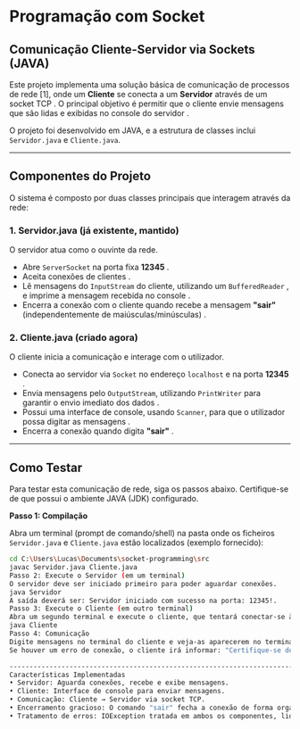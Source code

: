 # Programação com Socket
## Comunicação Cliente-Servidor via Sockets (JAVA)

Este projeto implementa uma solução básica de comunicação de processos de rede [1], onde um **Cliente** se conecta a um **Servidor** através de um socket TCP . O principal objetivo é permitir que o cliente envie mensagens que são lidas e exibidas no console do servidor .

O projeto foi desenvolvido em JAVA, e a estrutura de classes inclui `Servidor.java` e `Cliente.java`.

---

## Componentes do Projeto

O sistema é composto por duas classes principais que interagem através da rede:

### 1. Servidor.java (já existente, mantido)

O servidor atua como o ouvinte da rede.

*   Abre `ServerSocket` na porta fixa **12345** .
*   Aceita conexões de clientes .
*   Lê mensagens do `InputStream` do cliente, utilizando um `BufferedReader` , e imprime a mensagem recebida no console .
*   Encerra a conexão com o cliente quando recebe a mensagem **"sair"** (independentemente de maiúsculas/minúsculas) .

### 2. Cliente.java (criado agora)

O cliente inicia a comunicação e interage com o utilizador.

*   Conecta ao servidor via `Socket` no endereço `localhost` e na porta **12345** .
*   Envia mensagens pelo `OutputStream`, utilizando `PrintWriter` para garantir o envio imediato dos dados .
*   Possui uma interface de console, usando `Scanner`, para que o utilizador possa digitar as mensagens .
*   Encerra a conexão quando digita **"sair"** .

---

## Como Testar

Para testar esta comunicação de rede, siga os passos abaixo. Certifique-se de que possui o ambiente JAVA (JDK) configurado.

**Passo 1: Compilação**

Abra um terminal (prompt de comando/shell) na pasta onde os ficheiros `Servidor.java` e `Cliente.java` estão localizados (exemplo fornecido):

```bash
cd C:\Users\Lucas\Documents\socket-programming\src
javac Servidor.java Cliente.java
Passo 2: Execute o Servidor (em um terminal)
O servidor deve ser iniciado primeiro para poder aguardar conexões.
java Servidor
A saída deverá ser: Servidor iniciado com sucesso na porta: 12345!.
Passo 3: Execute o Cliente (em outro terminal)
Abra um segundo terminal e execute o cliente, que tentará conectar-se à porta 12345.
java Cliente
Passo 4: Comunicação
Digite mensagens no terminal do cliente e veja-as aparecerem no terminal do servidor! Digite "sair" para encerrar a conexão em ambos os lados.
Se houver um erro de conexão, o cliente irá informar: "Certifique-se de que o servidor está rodando na porta 12345".

--------------------------------------------------------------------------------
Características Implementadas
• Servidor: Aguarda conexões, recebe e exibe mensagens.
• Cliente: Interface de console para enviar mensagens.
• Comunicação: Cliente → Servidor via socket TCP.
• Encerramento gracioso: O comando "sair" fecha a conexão de forma organizada.
• Tratamento de erros: IOException tratada em ambos os componentes, lidando com falhas na inicialização do servidor ou na tentativa de conexão do cliente.
